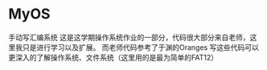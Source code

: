 # MyOS
手动写汇编系统
这是这学期操作系统作业的一部分，代码很大部分来自老师，这里我只是进行学习以及扩展。
而老师代码参考了于渊的Oranges
写这些代码可以更深入的了解操作系统、文件系统（这里用的是最为简单的FAT12）

